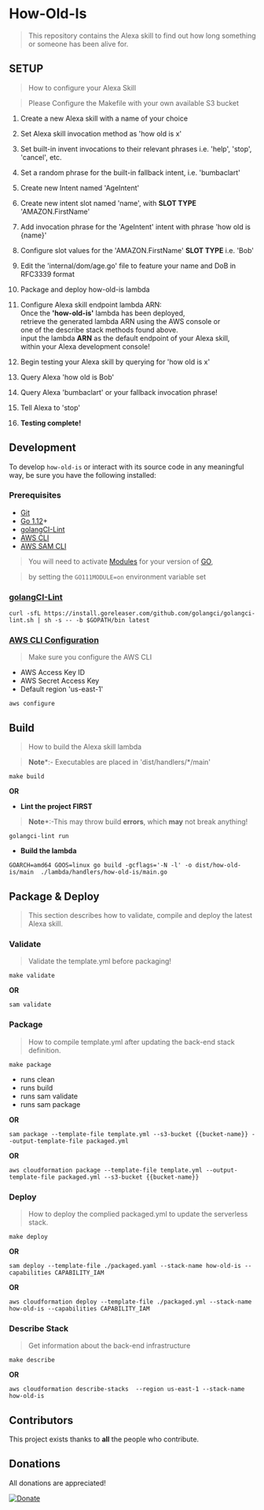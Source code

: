 # How-Old-Is
> This repository contains the Alexa skill to find out how long something or someone has been alive for.

[git]:    https://git-scm.com/
[golang]: https://golang.org/
[modules]: https://github.com/golang/go/wiki/Modules
[golint]: https://github.com/golangci/golangci-lint
[aws-cli]: https://docs.aws.amazon.com/cli/latest/userguide/cli-chap-install.html
[aws-cli-config]: https://docs.aws.amazon.com/cli/latest/userguide/cli-chap-configure.html
[aws-sam-cli]: https://github.com/awslabs/aws-sam-cli

## SETUP
> How to configure your Alexa Skill

> Please Configure the Makefile with your own available S3 bucket

1. Create a new Alexa skill with a name of your choice 

2. Set Alexa skill invocation method as 'how old is x'

3. Set built-in invent invocations to their relevant phrases i.e. 'help', 'stop', 'cancel', etc.

4. Set a random phrase for the built-in fallback intent, i.e. 'bumbaclart'

5. Create new Intent named 'AgeIntent'

6. Create new intent slot named 'name', with <b>SLOT TYPE</b> 'AMAZON.FirstName'

7. Add invocation phrase for the 'AgeIntent' intent with phrase 'how old is {name}'

8. Configure slot values for the 'AMAZON.FirstName' <b>SLOT TYPE</b> i.e. 'Bob'

9. Edit the 'internal/dom/age.go' file to feature your name and DoB in RFC3339 format

10. Package and deploy how-old-is lambda

11. Configure Alexa skill endpoint lambda ARN:<br>
Once the <b>'how-old-is'</b> lambda has been deployed, <br>
retrieve the generated lambda ARN using the AWS console or<br>
one of the describe stack methods found above.<br>
input the lambda <b>ARN</b> as the default endpoint of your Alexa skill,<br>
within your Alexa development console!

12. Begin testing your Alexa skill by querying for 'how old is x'

13. Query Alexa 'how old is Bob'

14. Query Alexa 'bumbaclart' or your fallback invocation phrase!

15. Tell Alexa to 'stop'

16. <b>Testing complete!</b>

## Development

To develop `how-old-is` or interact with its source code in any meaningful way, be
sure you have the following installed:

### Prerequisites

- [Git][git]
- [Go 1.12][golang]+
- [golangCI-Lint][golint]
- [AWS CLI][aws-cli]
- [AWS SAM CLI][aws-sam-cli]

>You will need to activate [Modules][modules] for your version of [GO][golang], 

> by setting the `GO111MODULE=on` environment variable set

### [golangCI-Lint][golint]
```shell
curl -sfL https://install.goreleaser.com/github.com/golangci/golangci-lint.sh | sh -s -- -b $GOPATH/bin latest
```

### [AWS CLI Configuration][aws-cli-config]
> Make sure you configure the AWS CLI
- AWS Access Key ID
- AWS Secret Access Key
- Default region 'us-east-1'
```shell
aws configure
```


## Build
> How to build the Alexa skill lambda

> **Note***:- Executables are placed in 'dist/handlers/*/main' 

```shell
make build
```

**OR**

- **Lint the project FIRST**
> **Note***:-This may throw build **errors**, which **may** not break anything!

```Shell 
golangci-lint run
```

- **Build the lambda**
```Shell 
GOARCH=amd64 GOOS=linux go build -gcflags='-N -l' -o dist/how-old-is/main  ./lambda/handlers/how-old-is/main.go
```


## Package & Deploy
> This section describes how to validate, compile and deploy the latest Alexa skill.

### Validate
> Validate the template.yml before packaging!

```shell
make validate
```

**OR**

```shell
sam validate
```

### Package
> How to compile template.yml after updating the back-end stack definition.

```shell
make package
```
- runs clean
- runs build
- runs sam validate
- runs sam package

**OR**

```shell 
sam package --template-file template.yml --s3-bucket {{bucket-name}} --output-template-file packaged.yml
```

**OR**

```shell 
aws cloudformation package --template-file template.yml --output-template-file packaged.yml --s3-bucket {{bucket-name}}
```

### Deploy
> How to deploy the complied packaged.yml to update the serverless stack.

```shell
make deploy
```

**OR**

```shell
sam deploy --template-file ./packaged.yaml --stack-name how-old-is --capabilities CAPABILITY_IAM
```

**OR**

```shell 
aws cloudformation deploy --template-file ./packaged.yml --stack-name how-old-is --capabilities CAPABILITY_IAM
```

### Describe Stack
> Get information about the back-end infrastructure

```shell
make describe
```

**OR**

```shell 
aws cloudformation describe-stacks  --region us-east-1 --stack-name how-old-is
```

## Contributors

This project exists thanks to **all** the people who contribute.

## Donations
All donations are appreciated!

[![Donate](https://img.shields.io/badge/Donate-PayPal-green.svg)](http://paypal.me/crazyjack12)